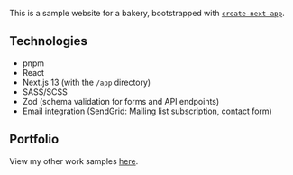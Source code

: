 This is a sample website for a bakery, bootstrapped with [`create-next-app`](https://github.com/vercel/next.js/tree/canary/packages/create-next-app).

## Technologies

- pnpm
- React
- Next.js 13 (with the `/app` directory)
- SASS/SCSS
- Zod (schema validation for forms and API endpoints)
- Email integration (SendGrid: Mailing list subscription, contact form)

## Portfolio

View my other work samples [here](https://michellepoon.ca/portfolio).
